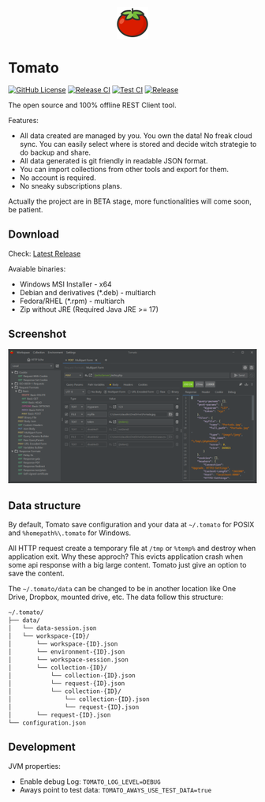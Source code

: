 <p align="center">
    <img src="https://github.com/clagomess/tomato/blob/master/src/main/resources/com/github/clagomess/tomato/ui/component/favicon/favicon.svg" width="64" alt="Tomato">
</p>

# Tomato

[![GitHub License](https://img.shields.io/github/license/clagomess/tomato)](https://github.com/clagomess/tomato/blob/master/LICENSE)
[![Release CI](https://github.com/clagomess/tomato/actions/workflows/release.yml/badge.svg)](https://github.com/clagomess/tomato/actions/workflows/release.yml)
[![Test CI](https://github.com/clagomess/tomato/actions/workflows/test.yml/badge.svg)](https://github.com/clagomess/tomato/actions/workflows/test.yml)
[![Release](https://img.shields.io/github/v/release/clagomess/tomato)](https://github.com/clagomess/tomato/releases)

The open source and 100% offline REST Client tool.

Features:

- All data created are managed by you. You own the data! No freak cloud sync. You can easily select where is stored and decide witch strategie to do backup and share.
- All data generated is git friendly in readable JSON format.
- You can import collections from other tools and export for them.
- No account is required.
- No sneaky subscriptions plans.

Actually the project are in BETA stage, more functionalities will come soon, be patient.

## Download

Check: [Latest Release](https://github.com/clagomess/tomato/releases/latest)

Avaiable binaries:

- Windows MSI Installer - x64
- Debian and derivatives (*.deb) - multiarch
- Fedora/RHEL (*.rpm) - multiarch
- Zip without JRE (Required Java JRE >= 17)

## Screenshot

![Screenshot of Main UI](https://github.com/clagomess/tomato/blob/master/screenshots/screenshot-001.png)

## Data structure

By default, Tomato save configuration and your data at `~/.tomato` for POSIX and `%homepath%\.tomato` for Windows.

All HTTP request create a temporary file at `/tmp` or `%temp%` and destroy when application exit. 
Why these approch? This evicts application crash when some api response with a big large content. Tomato just give an option to save the content.

The `~/.tomato/data` can be changed to be in another location like One Drive, Dropbox, mounted drive, etc. The data follow this structure:

```
~/.tomato/
├── data/
│   └── data-session.json
│   └── workspace-{ID}/
│       └── workspace-{ID}.json
│       └── environment-{ID}.json
│       └── workspace-session.json
│       └── collection-{ID}/
│           └── collection-{ID}.json
│           └── request-{ID}.json
│           └── collection-{ID}/
│               └── collection-{ID}.json
│               └── request-{ID}.json
│       └── request-{ID}.json
└── configuration.json
```

## Development

JVM properties:

- Enable debug Log: `TOMATO_LOG_LEVEL=DEBUG`
- Aways point to test data: `TOMATO_AWAYS_USE_TEST_DATA=true`
